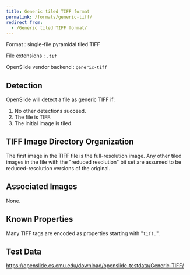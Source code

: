 ```yaml
---
title: Generic tiled TIFF format
permalink: /formats/generic-tiff/
redirect_from:
  - /Generic tiled TIFF format/
---
```


Format
: single-file pyramidal tiled TIFF

File extensions
: `.tif`

OpenSlide vendor backend
: `generic-tiff`


## Detection

OpenSlide will detect a file as generic TIFF if:

 1. No other detections succeed.
 2. The file is TIFF.
 3. The initial image is tiled.


## TIFF Image Directory Organization

The first image in the TIFF file is the full-resolution image. Any
other tiled images in the file with the "reduced resolution" bit set
are assumed to be reduced-resolution versions of the original.


## Associated Images

None.


## Known Properties

Many TIFF tags are encoded as properties starting with "`tiff.`".


## Test Data

<https://openslide.cs.cmu.edu/download/openslide-testdata/Generic-TIFF/>
